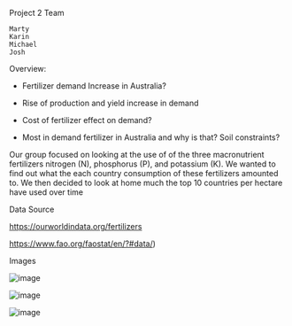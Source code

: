 
Project 2 Team

    Marty
    Karin
    Michael
    Josh


Overview:

- Fertilizer demand Increase in Australia?

- Rise of production and yield increase in demand

- Cost of fertilizer effect on demand?

- Most in demand fertilizer in Australia and why is that? Soil constraints?

Our group focused on looking at the use of of the three macronutrient fertilizers nitrogen (N), phosphorus (P), and potassium (K).
We wanted to find out what the each country consumption of these fertilizers amounted to.
We then decided to look at home much the top 10 countries per hectare have used over time


Data Source

https://ourworldindata.org/fertilizers

https://www.fao.org/faostat/en/?#data/)


Images

![image](https://user-images.githubusercontent.com/99587551/180714131-30a2752a-a698-4a9f-b233-d1340461665c.png)


![image](https://user-images.githubusercontent.com/99587551/180713967-b37db170-014b-4271-b0db-b970951c2c38.png)


![image](https://user-images.githubusercontent.com/99587551/180713786-e6fbd1f0-19dc-422d-88a6-6759680d2485.png)


